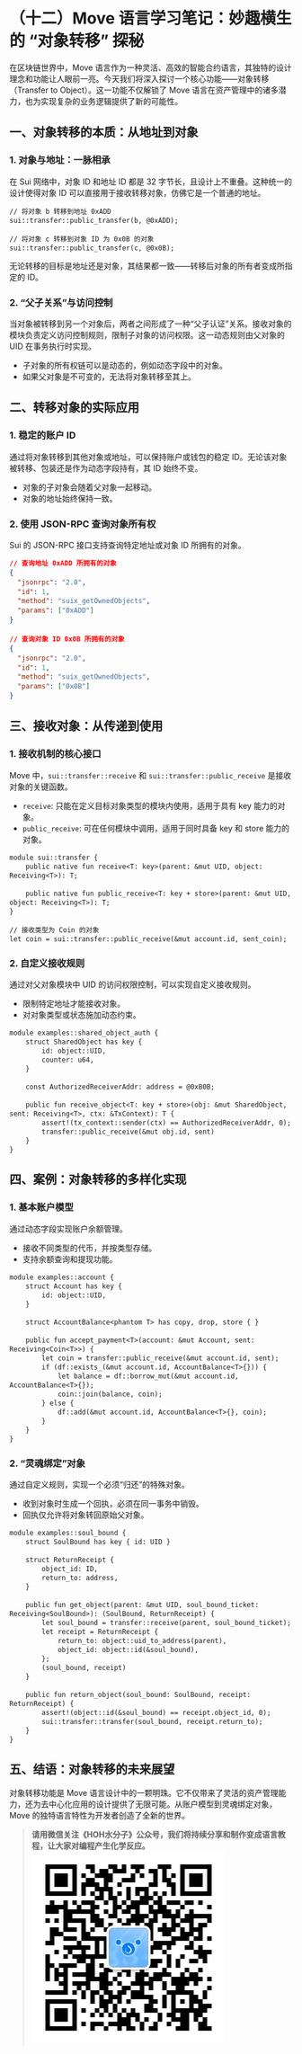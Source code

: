 # （十二）Move 语言学习笔记：妙趣横生的 “对象转移” 探秘

在区块链世界中，Move 语言作为一种灵活、高效的智能合约语言，其独特的设计理念和功能让人眼前一亮。今天我们将深入探讨一个核心功能——对象转移（Transfer to Object）。这一功能不仅解锁了 Move 语言在资产管理中的诸多潜力，也为实现复杂的业务逻辑提供了新的可能性。

## 一、对象转移的本质：从地址到对象

### 1. 对象与地址：一脉相承

在 Sui 网络中，对象 ID 和地址 ID 都是 32 字节长，且设计上不重叠。这种统一的设计使得对象 ID 可以直接用于接收转移对象，仿佛它是一个普通的地址。

```move
// 将对象 b 转移到地址 0xADD
sui::transfer::public_transfer(b, @0xADD);

// 将对象 c 转移到对象 ID 为 0x0B 的对象
sui::transfer::public_transfer(c, @0x0B);
```

无论转移的目标是地址还是对象，其结果都一致——转移后对象的所有者变成所指定的 ID。

### 2. “父子关系”与访问控制

当对象被转移到另一个对象后，两者之间形成了一种“父子认证”关系。接收对象的模块负责定义访问控制规则，限制子对象的访问权限。这一动态规则由父对象的 UID 在事务执行时实现。

- 子对象的所有权链可以是动态的，例如动态字段中的对象。
- 如果父对象是不可变的，无法将对象转移至其上。

## 二、转移对象的实际应用

### 1. 稳定的账户 ID

通过将对象转移到其他对象或地址，可以保持账户或钱包的稳定 ID。无论该对象被转移、包装还是作为动态字段持有，其 ID 始终不变。

- 对象的子对象会随着父对象一起移动。
- 对象的地址始终保持一致。

### 2. 使用 JSON-RPC 查询对象所有权

Sui 的 JSON-RPC 接口支持查询特定地址或对象 ID 所拥有的对象。

```json
// 查询地址 0xADD 所拥有的对象
{
  "jsonrpc": "2.0",
  "id": 1,
  "method": "suix_getOwnedObjects",
  "params": ["0xADD"]
}

// 查询对象 ID 0x0B 所拥有的对象
{
  "jsonrpc": "2.0",
  "id": 1,
  "method": "suix_getOwnedObjects",
  "params": ["0x0B"]
}
```

## 三、接收对象：从传递到使用

### 1. 接收机制的核心接口

Move 中，`sui::transfer::receive` 和 `sui::transfer::public_receive` 是接收对象的关键函数。

- `receive`: 只能在定义目标对象类型的模块内使用，适用于具有 key 能力的对象。
- `public_receive`: 可在任何模块中调用，适用于同时具备 key 和 store 能力的对象。

```move
module sui::transfer {
    public native fun receive<T: key>(parent: &mut UID, object: Receiving<T>): T;

    public native fun public_receive<T: key + store>(parent: &mut UID, object: Receiving<T>): T;
}

// 接收类型为 Coin 的对象
let coin = sui::transfer::public_receive(&mut account.id, sent_coin);
```

### 2. 自定义接收规则

通过对父对象模块中 UID 的访问权限控制，可以实现自定义接收规则。

- 限制特定地址才能接收对象。
- 对对象类型或状态施加动态约束。

```move
module examples::shared_object_auth {
    struct SharedObject has key {
        id: object::UID,
        counter: u64,
    }

    const AuthorizedReceiverAddr: address = @0xB0B;

    public fun receive_object<T: key + store>(obj: &mut SharedObject, sent: Receiving<T>, ctx: &TxContext): T {
        assert!(tx_context::sender(ctx) == AuthorizedReceiverAddr, 0);
        transfer::public_receive(&mut obj.id, sent)
    }
}
```

## 四、案例：对象转移的多样化实现

### 1. 基本账户模型

通过动态字段实现账户余额管理。

- 接收不同类型的代币，并按类型存储。
- 支持余额查询和提现功能。

```move
module examples::account {
    struct Account has key {
        id: object::UID,
    }

    struct AccountBalance<phantom T> has copy, drop, store { }

    public fun accept_payment<T>(account: &mut Account, sent: Receiving<Coin<T>>) {
        let coin = transfer::public_receive(&mut account.id, sent);
        if (df::exists_(&mut account.id, AccountBalance<T>{})) {
            let balance = df::borrow_mut(&mut account.id, AccountBalance<T>{});
            coin::join(balance, coin);
        } else {
            df::add(&mut account.id, AccountBalance<T>{}, coin);
        }
    }
}
```

### 2. “灵魂绑定”对象

通过自定义规则，实现一个必须“归还”的特殊对象。

- 收到对象时生成一个回执，必须在同一事务中销毁。
- 回执仅允许将对象转回原始父对象。

```move
module examples::soul_bound {
    struct SoulBound has key { id: UID }

    struct ReturnReceipt {
        object_id: ID,
        return_to: address,
    }

    public fun get_object(parent: &mut UID, soul_bound_ticket: Receiving<SoulBound>): (SoulBound, ReturnReceipt) {
        let soul_bound = transfer::receive(parent, soul_bound_ticket);
        let receipt = ReturnReceipt {
            return_to: object::uid_to_address(parent),
            object_id: object::id(&soul_bound),
        };
        (soul_bound, receipt)
    }

    public fun return_object(soul_bound: SoulBound, receipt: ReturnReceipt) {
        assert!(object::id(&soul_bound) == receipt.object_id, 0);
        sui::transfer::transfer(soul_bound, receipt.return_to);
    }
}
```

## 五、结语：对象转移的未来展望

对象转移功能是 Move 语言设计中的一颗明珠。它不仅带来了灵活的资产管理能力，还为去中心化应用的设计提供了无限可能。从账户模型到灵魂绑定对象，Move 的独特语言特性为开发者创造了全新的世界。

> **请用微信关注《HOH水分子》公众号，我们将持续分享和制作变成语言教程，让大家对编程产生化学反应。**
![水分子社区](../images/HOH_QR.jpg)